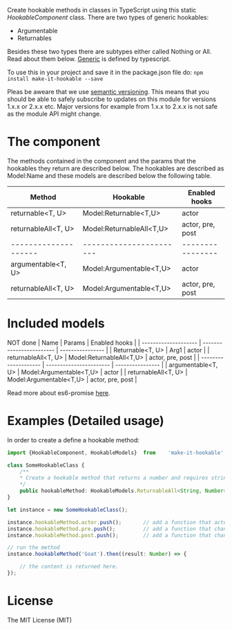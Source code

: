 Create hookable methods in classes in TypeScript using this static _HookableComponent_ class.
There are two types of generic hookables:
* Argumentable
* Returnables

Besides these two types there are subtypes either called Nothing or All. Read about them below. [Generic](https://www.typescriptlang.org/docs/handbook/generics.html) is defined by typescript.

To use this in your project and save it in the package.json file do:
`npm install make-it-hookable --save`

Pleas be aweare that we use [semantic versioning](http://semver.org). This means that you should be able to safely subscribe to updates on this module for versions 1.x.x or 2.x.x etc. Major versions for example from 1.x.x to 2.x.x is not safe as the module API might change.

# The component
The methods contained in the component and the params that the hookables they return are described below. The hookables are described as Model:Name and these models are described below the following table.

| Method               | Hookable                 | Enabled hooks    |
| -------------------- | ------------------------ | ---------------- |
| returnable<T, U>     | Model:Returnable<T,U>    | actor            |
| returnableAll<T, U>  | Model:ReturnableAll<T,U> | actor, pre, post |
| -------------------- | -----------------------  | ---------------- |
| argumentable<T, U>   | Model:Argumentable<T,U>  | actor            |
| returnableAll<T, U>  | Model:Argumentable<T,U>  | actor, pre, post |

# Included models
NOT done
| Name                 | Params                 | Enabled hooks    |
| -------------------- | ------------------------ | ---------------- |
| Returnable<T, U>     | Arg1<T>    | actor            |
| returnableAll<T, U>  | Model:ReturnableAll<T,U> | actor, pre, post |
| -------------------- | -----------------------  | ---------------- |
| argumentable<T, U>   | Model:Argumentable<T,U>  | actor            |
| returnableAll<T, U>  | Model:Argumentable<T,U>  | actor, pre, post |

Read more about es6-promise [here](https://github.com/stefanpenner/es6-promise).

# Examples (Detailed usage)
In order to create a define a hookable method:

```typescript
import {HookableComponent, HookableModels}  from    'make-it-hookable';

class SomeHookableClass {
    /**
    * Create a hookable method that returns a number and requires string as input param
    */
    public hookableMethod: HookableModels.ReturnableAll<String, Number> = HookableComponent.returnableAll();
}

let instance = new SomeHookableClass();

instance.hookableMethod.actor.push();       // add a function that actually carry out the true functionality of the hookable method
instance.hookableMethod.pre.push();         // add a function that change the input params to the actor
instance.hookableMethod.post.push();        // add a function that change the output from the actors

// run the method
instance.hookableMethod('Goat').then((result: Number) => {

    // the content is returned here.
});

```

# License
The MIT License (MIT)
